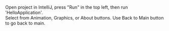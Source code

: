 Open project in IntelliJ, press "Run" in the top left, then run 'HelloApplication'.
<br />
Select from Animation, Graphics, or About buttons. Use Back to Main button to go back to main.